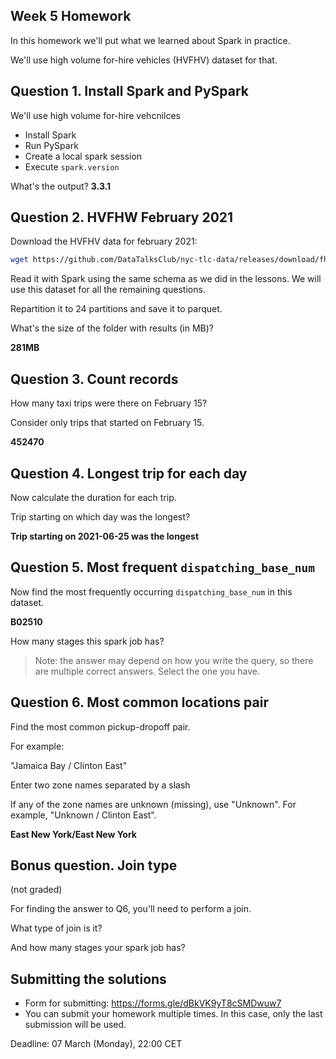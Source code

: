 ## Week 5 Homework

In this homework we'll put what we learned about Spark
in practice.

We'll use high volume for-hire vehicles (HVFHV) dataset for that.

## Question 1. Install Spark and PySpark


We'll use high volume for-hire vehcnilces
* Install Spark
* Run PySpark
* Create a local spark session 
* Execute `spark.version`

What's the output?
**3.3.1**


## Question 2. HVFHW February 2021

Download the HVFHV data for february 2021:

```bash
wget https://github.com/DataTalksClub/nyc-tlc-data/releases/download/fhvhv/fhvhv_tripdata_2021-06.csv.gz
```

Read it with Spark using the same schema as we did 
in the lessons. We will use this dataset for all
the remaining questions.

Repartition it to 24 partitions and save it to
parquet.

What's the size of the folder with results (in MB)?

**281MB**

## Question 3. Count records 

How many taxi trips were there on February 15?

Consider only trips that started on February 15.

**452470**

## Question 4. Longest trip for each day

Now calculate the duration for each trip.

Trip starting on which day was the longest? 

**Trip starting on 2021-06-25 was the longest**

## Question 5. Most frequent `dispatching_base_num`

Now find the most frequently occurring `dispatching_base_num` 
in this dataset.

**B02510**

How many stages this spark job has?

> Note: the answer may depend on how you write the query,
> so there are multiple correct answers. 
> Select the one you have.


## Question 6. Most common locations pair

Find the most common pickup-dropoff pair. 

For example:

"Jamaica Bay / Clinton East"

Enter two zone names separated by a slash

If any of the zone names are unknown (missing), use "Unknown". For example, "Unknown / Clinton East". 

**East New York/East New York**

## Bonus question. Join type

(not graded) 

For finding the answer to Q6, you'll need to perform a join.

What type of join is it?

And how many stages your spark job has?


## Submitting the solutions

* Form for submitting: https://forms.gle/dBkVK9yT8cSMDwuw7
* You can submit your homework multiple times. In this case, only the last submission will be used. 

Deadline: 07 March (Monday), 22:00 CET
